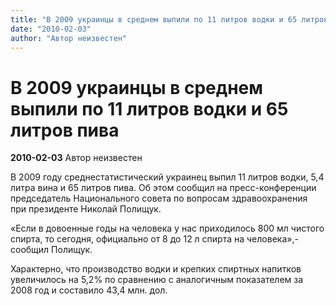 ```yaml
---
title: "В 2009 украинцы в среднем выпили по 11 литров водки и 65 литров пива"
date: "2010-02-03"
author: "Автор неизвестен"
---
```


# В 2009 украинцы в среднем выпили по 11 литров водки и 65 литров пива

**2010-02-03** Автор неизвестен

В 2009 году среднестатистический украинец выпил 11 литров водки, 5,4 литра вина и 65 литров пива. Об этом сообщил на пресс-конференции председатель Национального совета по вопросам здравоохранения при президенте Николай Полищук.

«Если в довоенные годы на человека у нас приходилось 800 мл чистого спирта, то сегодня, официально от 8 до 12 л спирта на человека»,- сообщил Полищук.

Характерно, что производство водки и крепких спиртных напитков увеличилось на 5,2% по сравнению с аналогичным показателем за 2008 год и составило 43,4 млн. дол.